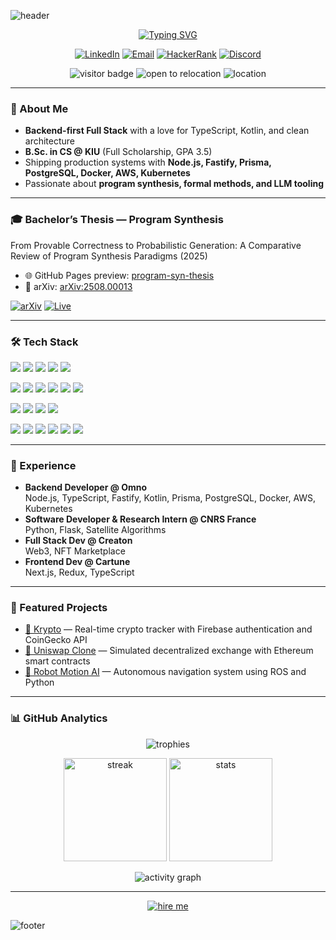 ![header](https://capsule-render.vercel.app/api?type=waving&color=0:8A2BE2,100:00FFFF&height=240&section=header&text=Zuzu%20Kobaladze&fontSize=60&fontAlignY=38&desc=Full%20Stack%20Specialist%20%7C%20LLM%20Researcher%20%7C%20Blockchain%20Developer&descAlignY=60&fontColor=ffffff&animation=twinkling)

<p align="center">
  <a href="https://readme-typing-svg.demolab.com/demo">
    <img src="https://readme-typing-svg.demolab.com?font=Fira+Code&size=22&pause=1200&color=00E7FF&center=true&vCenter=true&width=1000&lines=Building+scalable+backends+%26+APIs+that+don%E2%80%99t+quit;Pushing+distributed+systems+%26+Web3+into+production;Clean+code%2C+strong+types%2C+and+reliable+infra;Always+learning%2C+always+shipping" alt="Typing SVG" />
  </a>
</p>

<p align="center">
  <a href="https://www.linkedin.com/in/zurab-kobaladze-491b3b1bb"><img alt="LinkedIn" src="https://img.shields.io/badge/LinkedIn-0A66C2?style=for-the-badge&logo=linkedin&logoColor=white"/></a>
  <a href="mailto:zkobaladze002@gmail.com"><img alt="Email" src="https://img.shields.io/badge/Email-ED4245?style=for-the-badge&logo=gmail&logoColor=white"/></a>
  <a href="https://www.hackerrank.com/profile/zkobaladze002"><img alt="HackerRank" src="https://img.shields.io/badge/HackerRank-2EC866?style=for-the-badge&logo=hackerrank&logoColor=white"/></a>
  <a href="https://discord.com/users/zumberi"><img alt="Discord" src="https://img.shields.io/badge/Discord-5865F2?style=for-the-badge&logo=discord&logoColor=white"/></a>
</p>

<p align="center">
  <img src="https://visitor-badge.laobi.icu/badge?page_id=zuzukobaladze" alt="visitor badge" />
  <img src="https://img.shields.io/badge/Open%20to%20Relocation-Yes-00E7FF?style=flat" alt="open to relocation" />
  <img src="https://img.shields.io/badge/Georgia-🇬🇪-white?style=flat" alt="location" />
</p>

---

### 🚀 About Me

- **Backend-first Full Stack** with a love for TypeScript, Kotlin, and clean architecture
- **B.Sc. in CS @ KIU** (Full Scholarship, GPA 3.5)
- Shipping production systems with **Node.js, Fastify, Prisma, PostgreSQL, Docker, AWS, Kubernetes**
- Passionate about **program synthesis, formal methods, and LLM tooling**

---

### 🎓 Bachelor’s Thesis — Program Synthesis

From Provable Correctness to Probabilistic Generation: A Comparative Review of Program Synthesis Paradigms (2025)

- 🌐 GitHub Pages preview: [program-syn-thesis](https://zuzukobaladze.github.io/program-syn-thesis/)
- 📄 arXiv: [arXiv:2508.00013](https://arxiv.org/abs/2508.00013)

<p>
  <a href="https://arxiv.org/abs/2508.00013"><img alt="arXiv" src="https://img.shields.io/badge/arXiv-2508.00013-b31b1b?style=for-the-badge" /></a>
  <a href="https://zuzukobaladze.github.io/program-syn-thesis/"><img alt="Live" src="https://img.shields.io/badge/Live%20Preview-000000?style=for-the-badge&logo=github&logoColor=white" /></a>
</p>

---

### 🛠️ Tech Stack

<p>
  <img src="https://img.shields.io/badge/TypeScript-3178C6?style=for-the-badge&logo=typescript&logoColor=white" />
  <img src="https://img.shields.io/badge/JavaScript-F7DF1E?style=for-the-badge&logo=javascript&logoColor=black" />
  <img src="https://img.shields.io/badge/Java-ED8B00?style=for-the-badge&logo=java&logoColor=white" />
  <img src="https://img.shields.io/badge/Kotlin-7F52FF?style=for-the-badge&logo=kotlin&logoColor=white" />
  <img src="https://img.shields.io/badge/Python-3776AB?style=for-the-badge&logo=python&logoColor=white" />
</p>
<p>
  <img src="https://img.shields.io/badge/Node.js-339933?style=for-the-badge&logo=node.js&logoColor=white" />
  <img src="https://img.shields.io/badge/Fastify-000000?style=for-the-badge&logo=fastify&logoColor=white" />
  <img src="https://img.shields.io/badge/React-20232A?style=for-the-badge&logo=react&logoColor=61DAFB" />
  <img src="https://img.shields.io/badge/Spring-6DB33F?style=for-the-badge&logo=spring&logoColor=white" />
  <img src="https://img.shields.io/badge/Flask-000000?style=for-the-badge&logo=flask&logoColor=white" />
  <img src="https://img.shields.io/badge/Django-092E20?style=for-the-badge&logo=django&logoColor=white" />
</p>
<p>
  <img src="https://img.shields.io/badge/PostgreSQL-316192?style=for-the-badge&logo=postgresql&logoColor=white" />
  <img src="https://img.shields.io/badge/MySQL-4479A1?style=for-the-badge&logo=mysql&logoColor=white" />
  <img src="https://img.shields.io/badge/MongoDB-4ea94b?style=for-the-badge&logo=mongodb&logoColor=white" />
  <img src="https://img.shields.io/badge/GraphQL-E10098?style=for-the-badge&logo=graphql&logoColor=white" />
</p>
<p>
  <img src="https://img.shields.io/badge/Docker-2496ED?style=for-the-badge&logo=docker&logoColor=white" />
  <img src="https://img.shields.io/badge/Kubernetes-326ce5?style=for-the-badge&logo=kubernetes&logoColor=white" />
  <img src="https://img.shields.io/badge/AWS-FF9900?style=for-the-badge&logo=amazon-aws&logoColor=white" />
  <img src="https://img.shields.io/badge/Git-F05032?style=for-the-badge&logo=git&logoColor=white" />
  <img src="https://img.shields.io/badge/GitHub-181717?style=for-the-badge&logo=github&logoColor=white" />
  <img src="https://img.shields.io/badge/GitLab-FC6D26?style=for-the-badge&logo=gitlab&logoColor=white" />
</p>

---

### 💼 Experience

- **Backend Developer @ Omno**  
  Node.js, TypeScript, Fastify, Kotlin, Prisma, PostgreSQL, Docker, AWS, Kubernetes
- **Software Developer & Research Intern @ CNRS France**  
  Python, Flask, Satellite Algorithms
- **Full Stack Dev @ Creaton**  
  Web3, NFT Marketplace
- **Frontend Dev @ Cartune**  
  Next.js, Redux, TypeScript

---

### 🌟 Featured Projects

- [💸 Krypto](https://krypto-change.netlify.app/) — Real-time crypto tracker with Firebase authentication and CoinGecko API
- [🔁 Uniswap Clone](https://uniclone2.netlify.app/) — Simulated decentralized exchange with Ethereum smart contracts
- [🤖 Robot Motion AI](https://github.com/zuzukobaladze/gedi_on_steroids) — Autonomous navigation system using ROS and Python

---

### 📊 GitHub Analytics

<p align="center">
  <img src="https://github-profile-trophy.vercel.app/?username=zuzukobaladze&theme=algolia&no-frame=true&no-bg=true&row=1&column=7" alt="trophies"/>
</p>

<p align="center">
  <img height="165" src="https://streak-stats.demolab.com?user=zuzukobaladze&theme=radical&hide_border=true" alt="streak"/>
  <img height="165" src="https://github-readme-stats.vercel.app/api?username=zuzukobaladze&show_icons=true&theme=radical&hide_border=true" alt="stats"/>
</p>

<p align="center">
  <img src="https://github-readme-activity-graph.vercel.app/graph?username=zuzukobaladze&theme=react-dark&area=true&hide_border=true" alt="activity graph"/>
</p>

---

<p align="center">
  <a href="#"><img src="https://img.shields.io/badge/Hire%20Me-00E7FF?style=for-the-badge&logo=hotjar&logoColor=black" alt="hire me"/></a>
</p>

![footer](https://capsule-render.vercel.app/api?type=waving&color=0:00FFFF,100:8A2BE2&height=160&section=footer)
